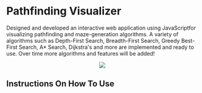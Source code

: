 # Pathfinding Visualizer

Designed and developed an interactive web application using JavaScriptfor visualizing pathfinding and maze-generation algorithms. A variety of algorithms such as Depth-First Search, Breadth-First Search, Greedy Best-First Search, A* Search, Dijkstra's and more are implemented and ready to use. Over time more algorithms and features will be added!

<p align="center">
  <img src="https://user-images.githubusercontent.com/16792195/78840214-0b0f2100-79af-11ea-805b-60fc4f274755.png">
</p>



## Instructions On How To Use

